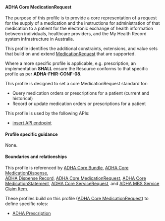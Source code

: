 #### ADHA Core MedicationRequest
The purpose of this profile is to provide a core representation of a request for the supply of a medication and the instructions for administration of that medication to a patient for the electronic exchange of health information between individuals, healthcare providers, and the My Health Record system infrastructure in Australia.

This profile identifies the additional constraints, extensions, and value sets that build on and extend [MedicationRequest](http://hl7.org/fhir/R4/medicationrequest.html) that are supported. 

Where a more specific profile is applicable, e.g. prescription, an implementation **SHALL** ensure the Resource conforms to that specific profile as per **ADHA-FHIR-CONF-08**.

This profile is designed to set a core MedicationRequest standard for:
* Query medication orders or prescriptions for a patient (current and historical)
* Record or update medication orders or prescriptions for a patient

This profile is used by the following APIs:
* [insert API endpoint](StructureDefinition-TBD-1.html)


#### Profile specific guidance
None.


#### Boundaries and relationships
This profile is referenced by 
[ADHA Core Bundle](StructureDefinition-dh-bundle-core-1.html), 
[ADHA Core MedicationDispense](StructureDefinition-dh-medicationdispense-core-1.html),  
[ADHA Dispense Record](StructureDefinition-dh-medicationdispense-disp-1.html), 
[ADHA Core MedicationRequest](StructureDefinition-dh-medicationrequest-core-1.html), 
[ADHA Core MedicationStatement](StructureDefinition-dh-medicationstatement-core-1.html), 
[ADHA Core ServiceRequest](StructureDefinition-dh-servicerequest-core-1.html), and 
[ADHA MBS Service Claim Item](StructureDefinition-dh-servicerequest-mbs-claim-1.html).

These profiles build on this profile ([ADHA Core MedicationRequest](StructureDefinition-dh-medicationrequest-core-1.html)) to define specific roles:
* [ADHA Prescription](StructureDefinition-dh-medicationrequest-pres-1.html)